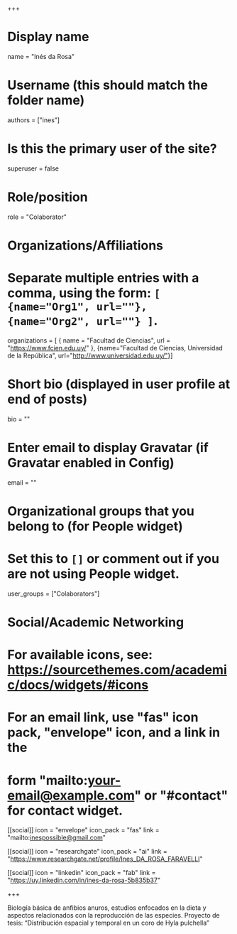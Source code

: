 +++
# Display name
name = "Inés da Rosa"

# Username (this should match the folder name)
authors = ["ines"]

# Is this the primary user of the site?
superuser = false

# Role/position
role = "Colaborator"

# Organizations/Affiliations
#   Separate multiple entries with a comma, using the form: `[ {name="Org1", url=""}, {name="Org2", url=""} ]`.
organizations = [ { name = "Facultad de Ciencias", url = "https://www.fcien.edu.uy/" }, {name="Facultad de Ciencias, Universidad de la República", url="http://www.universidad.edu.uy/"}]

# Short bio (displayed in user profile at end of posts)
bio = ""

# Enter email to display Gravatar (if Gravatar enabled in Config)
email = ""


# Organizational groups that you belong to (for People widget)
#   Set this to `[]` or comment out if you are not using People widget.
user_groups = ["Colaborators"]

# Social/Academic Networking
# For available icons, see: https://sourcethemes.com/academic/docs/widgets/#icons
#   For an email link, use "fas" icon pack, "envelope" icon, and a link in the
#   form "mailto:your-email@example.com" or "#contact" for contact widget.

[[social]]
  icon = "envelope"
  icon_pack = "fas"
  link = "mailto:inespossible@gmail.com"

[[social]]
  icon = "researchgate"
  icon_pack = "ai"
  link = "https://www.researchgate.net/profile/Ines_DA_ROSA_FARAVELLI"
  
[[social]]
  icon = "linkedin"
  icon_pack = "fab"
  link = "https://uy.linkedin.com/in/ines-da-rosa-5b835b37"


+++

Biología básica de anfibios anuros, estudios enfocados en la dieta y aspectos relacionados con la reproducción de las especies. Proyecto de tesis: “Distribución espacial y temporal en un coro de Hyla pulchella” 

